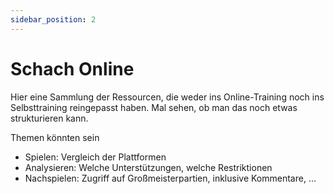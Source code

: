 ```yaml
---
sidebar_position: 2
---
```

# Schach Online

Hier eine Sammlung der Ressourcen, die weder ins Online-Training noch ins Selbsttraining reingepasst haben. Mal sehen, ob man das noch etwas strukturieren kann.

Themen könnten sein

* Spielen: Vergleich der Plattformen
* Analysieren: Welche Unterstützungen, welche Restriktionen
* Nachspielen: Zugriff auf Großmeisterpartien, inklusive Kommentare, ...
